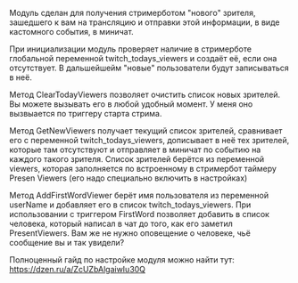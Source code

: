 Модуль сделан для получения стримерботом "нового" зрителя, зашедшего к вам на трансляцию и отправки этой информации, в виде кастомного события, в миничат.

При инициализации модуль проверяет наличие в стримерботе глобальной переменной twitch_todays_viewers и создаёт её, если она отсутствует. В дальшейшейм "новые" пользователи будут записываться в неё.

Метод ClearTodayViewers позволяет очистить список новых зрителей. Вы можете вызывать его в любой удобный момент. У меня оно вызвыается по триггеру старта стрима.

Метод GetNewViewers получает текущий список зрителей, сравнивает его с переменной twitch_todays_viewers, дописывает в неё тех зрителей, которые там отсутствуют и отправляет в миничат по событию на каждого такого зрителя. Список зрителей берётся из переменной viewers, которая заполняется по встроенному в стримербот таймеру Presen Viewers (его надо специально включить в настройках)

Метод AddFirstWordViewer берёт имя пользователя из переменной userName и добавляет его в список twitch_todays_viewers. При использовании с триггером FirstWord позволяет добавить в список человека, который написал в чат до того, как его заметил PresentViewers. Вам же не нужно оповещение о человеке, чьё сообщение вы и так увидели?

Полноценный гайд по настройке модуля можно найти тут: https://dzen.ru/a/ZcUZbAlgaiwIu30Q
